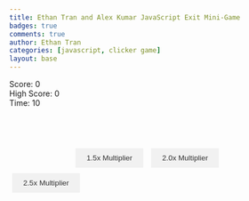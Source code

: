 ```yaml
---
title: Ethan Tran and Alex Kumar JavaScript Exit Mini-Game
badges: true
comments: true
author: Ethan Tran
categories: [javascript, clicker game]
layout: base
---
```


<html>
<style>
#clicker-button1 {
    width: 100px;
    height: 100px;
    border: none;
    outline: none;
    background: url('https://github.com/realethantran/fastpages_EthanT/assets/109186517/8bbff442-768e-4040-ab9e-232f1880f860') no-repeat;
    background-size: cover;
    cursor: pointer;
    transition: transform 0.3s;
}
#clicker-button1:hover {
    transform: scale(1.1); /* Increase the size on hover */
}
button {
    margin: 5px; /* Add some margin around the buttons */
    padding: 10px 20px; /* Add padding to the buttons */
    border: #fff;
    outline: #fff;
    background-color: #f1f1f1; /* Set a background color */
    color: #333; /* Set the text color */
    cursor: pointer;
    transition: background-color 0.3s;
}
</style>

<div id="score1">Score: 0</div>
<div id="highscore1">High Score: 0</div>
<div id="timer">Time: 10</div>
<button id="clicker-button1" onclick="incrementScore()"></button>
<button onclick="upgradeOne()">1.5x Multiplier</button>
<button onclick="upgradeTwo()">2.0x Multiplier</button>
<button onclick="upgradeThree()">2.5x Multiplier</button>

<script>
var score = 0;
var highScore = 0;
var growth = 1.0;  // The button's initial size (as a scaling factor)
var upgradeMultiplier = 1.0; // setting up the multiplier
var timer;

function incrementScore() {
    score += incrementNumber();
    document.getElementById('score1').innerText = "Score: " + score;

    // check if the current score is higher than the high score
    if (score > highScore) {
        highScore = score;
        document.getElementById('highscore1').innerText = "High Score: " + highScore;
    }

    // increase the button's size by 1% for each click, up to a maximum of 50% increase
    if (growth < 3) {
        growth += 0.01;
        document.getElementById('clicker-button1').style.transform = 'scale(' + growth + ')';
    }

    // restart the timer if it's not already running
    if (!timer) {
        var timeLeft = 10;
        timer = setInterval(function() {
            document.getElementById('timer').innerText = "Time: " + timeLeft;
            timeLeft--;

            if (timeLeft < 0) {
                clearInterval(timer);
                timer = null;
                resetScore();
            }
        }, 1000);
    }
}

function resetScore() {
    score = 0;
    document.getElementById('score1').innerText = "Score: " + score;
}

function incrementNumber() {
    return 1 * upgradeMultiplier; // the default increment is 1, this allows the upgrades to be applied
}

function upgradeOne() {
    upgradeMultiplier = 1.5;
}

function upgradeTwo() {
    upgradeMultiplier = 2.0;
}

function upgradeThree() {
    upgradeMultiplier = 2.5;
}
</script>
</html>